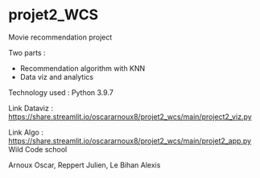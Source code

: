 # projet2_WCS

Movie recommendation project

Two parts : 
- Recommendation algorithm with KNN
- Data viz and analytics

Technology used : Python 3.9.7

Link Dataviz : https://share.streamlit.io/oscararnoux8/projet2_wcs/main/project2_viz.py

Link Algo : https://share.streamlit.io/oscararnoux8/projet2_wcs/main/projet2_app.py
Wild Code school

Arnoux Oscar, Reppert Julien, Le Bihan Alexis
